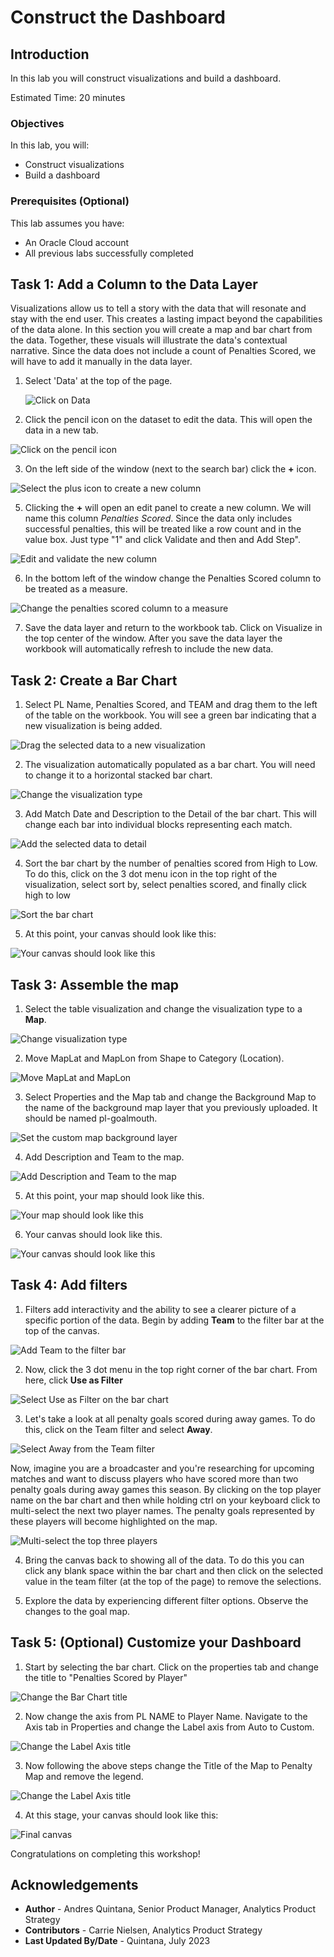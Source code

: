 # Construct the Dashboard

## Introduction

In this lab you will construct visualizations and build a dashboard.

Estimated Time: 20 minutes

### Objectives

In this lab, you will:
* Construct visualizations
* Build a dashboard

### Prerequisites (Optional)

This lab assumes you have:
* An Oracle Cloud account
* All previous labs successfully completed


## Task 1: Add a Column to the Data Layer 
Visualizations allow us to tell a story with the data that will resonate and stay with the end user. This creates a lasting impact beyond the capabilities of the data alone. In this section you will create a map and bar chart from the data. Together, these visuals will illustrate the data's contextual narrative. Since the data does not include a count of Penalties Scored, we will have to add it manually in the data layer. 

1. Select 'Data' at the top of the page. 

	![Click on Data](images/data-layer1.png)

2. Click the pencil icon on the dataset to edit the data. This will open the data in a new tab.

  ![Click on the pencil icon](images/data-layer2.png)

3. On the left side of the window (next to the search bar) click the **+** icon. 

  ![Select the plus icon to create a new column](images/data-layer3.png) 

5. Clicking the **+** will open an edit panel to create a new column. We will name this column *Penalties Scored*. Since the data only includes successful penalties, this will be treated like a row count and in the value box. Just type "1" and click Validate and then and Add Step".

  ![Edit and validate the new column](images/data-layer4.png)

6. In the bottom left of the window change the Penalties Scored column to be treated as a measure. 

  ![Change the penalties scored column to a measure](images/data-layer5.png)

7. Save the data layer and return to the workbook tab. Click on Visualize in the top center of the window. After you save the data layer the workbook will automatically refresh to include the new data. 

## Task 2: Create a Bar Chart

1. Select PL Name, Penalties Scored, and TEAM and drag them to the left of the table on the workbook. You will see a green bar indicating that a new visualization is being added. 

  ![Drag the selected data to a new visualization](images/create-barchart1.png)

2. The visualization automatically populated as a bar chart. You will need to change it to a horizontal stacked bar chart. 

  ![Change the visualization type](images/create-barchart2.png)

3. Add Match Date and Description to the Detail of the bar chart. This will change each bar into individual blocks representing each match. 

  ![Add the selected data to detail](images/create-barchart3.png)

4. Sort the bar chart by the number of penalties scored from High to Low. To do this, click on the 3 dot menu icon in the top right of the visualization, select sort by, select penalties scored, and finally click high to low 

  ![Sort the bar chart](images/create-barchart4.png)

5. At this point, your canvas should look like this:

  ![Your canvas should look like this](images/create-barchart5.png)

## Task 3: Assemble the map

1. Select the table visualization and change the visualization type to a **Map**. 

  ![Change visualization type](images/create-map1.png)

2. Move MapLat and MapLon from Shape to Category (Location). 

  ![Move MapLat and MapLon](images/create-map2.png)

3. Select Properties and the Map tab and change the Background Map to the name of the background map layer that you previously uploaded. It should  be named pl-goalmouth.

  ![Set the custom map background layer](images/create-map3.png)

4. Add Description and Team to the map. 

  ![Add Description and Team to the map](images/create-map6.png)

5. At this point, your map should look like this.

  ![Your map should look like this](images/create-map4.png)

6. Your canvas should look like this.
  
  ![Your canvas should look like this](images/create-map5.png)

## Task 4: Add filters

1. Filters add interactivity and the ability to see a clearer picture of a specific portion of the data. Begin by adding **Team** to the filter bar at the top of the canvas. 

  ![Add Team to the filter bar](images/add-filter1.png)

2. Now, click the 3 dot menu in the top right corner of the bar chart. From here, click **Use as Filter** 

  ![Select Use as Filter on the bar chart](images/add-filter2.png)

3. Let's take a look at all penalty goals scored during away games. To do this, click on the Team filter and select **Away**.  

  ![Select Away from the Team filter](images/add-filter3.png)

Now, imagine you are a broadcaster and you're researching for upcoming matches and want to discuss players who have scored more than two penalty goals during away games this season. By clicking on the top player name on the bar chart and then while holding ctrl on your keyboard click to multi-select the next two player names. The penalty goals represented by these players will become highlighted on the map.  

  ![Multi-select the top three players](images/add-filter4.png)

4. Bring the canvas back to showing all of the data. To do this you can click any blank space within the bar chart and then click on the selected value in the team filter (at the top of the page) to remove the selections. 

7. Explore the data by experiencing different filter options. Observe the changes to the goal map. 

## Task 5: (Optional) Customize your Dashboard 

1. Start by selecting the bar chart. Click on the properties tab and change the title to "Penalties Scored by Player"

  ![Change the Bar Chart title](images/customize1.png)

2. Now change the axis from PL NAME to Player Name. Navigate to the Axis tab in Properties and change the Label axis from Auto to Custom. 

  ![Change the Label Axis title](images/customize2.png)

3. Now following the above steps change the Title of the Map to Penalty Map and remove the legend. 

  ![Change the Label Axis title](images/customize3.png)

4. At this stage, your canvas should look like this:

  ![Final canvas](images/customize4.png)

Congratulations on completing this workshop! 


## Acknowledgements
* **Author** - Andres Quintana, Senior Product Manager, Analytics Product Strategy
* **Contributors** -  Carrie Nielsen, Analytics Product Strategy
* **Last Updated By/Date** - Quintana, July 2023
